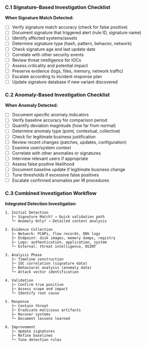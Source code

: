 ### C.1 Signature-Based Investigation Checklist

**When Signature Match Detected:**

- [ ] Verify signature match accuracy (check for false positive)
- [ ] Document signature that triggered alert (rule ID, signature name)
- [ ] Identify affected systems/assets
- [ ] Determine signature type (hash, pattern, behavior, network)
- [ ] Check signature age and last update date
- [ ] Correlate with other security events
- [ ] Review threat intelligence for IOCs
- [ ] Assess criticality and potential impact
- [ ] Preserve evidence (logs, files, memory, network traffic)
- [ ] Escalate according to incident response plan
- [ ] Update signature database if new variant discovered

### C.2 Anomaly-Based Investigation Checklist

**When Anomaly Detected:**

- [ ] Document specific anomaly indicators
- [ ] Verify baseline accuracy for comparison period
- [ ] Quantify deviation magnitude (how far from normal)
- [ ] Determine anomaly type (point, contextual, collective)
- [ ] Check for legitimate business justification
- [ ] Review recent changes (patches, updates, configuration)
- [ ] Examine user/system context
- [ ] Correlate with other anomalies or signatures
- [ ] Interview relevant users if appropriate
- [ ] Assess false positive likelihood
- [ ] Document baseline update if legitimate business change
- [ ] Tune thresholds if excessive false positives
- [ ] Escalate confirmed anomalies per IR procedures

### C.3 Combined Investigation Workflow

**Integrated Detection Investigation:**

```
1. Initial Detection
   ├─ Signature Match? → Quick validation path
   └─ Anomaly Only? → Detailed context analysis

2. Evidence Collection
   ├─ Network: PCAPs, flow records, DNS logs
   ├─ Endpoint: disk images, memory dumps, registry
   ├─ Logs: authentication, application, system
   └─ External: threat intelligence, OSINT

3. Analysis Phase
   ├─ Timeline construction
   ├─ IOC correlation (signature data)
   ├─ Behavioral analysis (anomaly data)
   └─ Attack vector identification

4. Validation
   ├─ Confirm true positive
   ├─ Assess scope and impact
   └─ Identify root cause

5. Response
   ├─ Contain threat
   ├─ Eradicate malicious artifacts
   ├─ Recover systems
   └─ Document lessons learned

6. Improvement
   ├─ Update signatures
   ├─ Refine baselines
   └─ Tune detection rules
```

